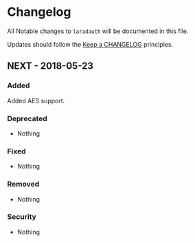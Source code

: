 # Changelog

All Notable changes to `laradauth` will be documented in this file.

Updates should follow the [Keep a CHANGELOG](http://keepachangelog.com/) principles.

## NEXT - 2018-05-23

### Added
Added AES support.

### Deprecated
- Nothing

### Fixed
- Nothing

### Removed
- Nothing

### Security
- Nothing
